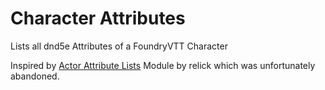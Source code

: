 # Character Attributes

Lists all dnd5e Attributes of a FoundryVTT Character

Inspired by [Actor Attribute Lists](https://github.com/relick/FoundryVTT-Actor-Attribute-Lists) Module by relick which was unfortunately abandoned.
